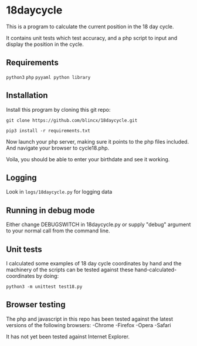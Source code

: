 # 18daycycle

This is a program to calculate the current position in the 18 day cycle. 

It contains unit tests which test accuracy, and a php script to input and
display the position in the cycle. 

## Requirements

`python3`
`php` 
`pyyaml python library`

## Installation

Install this program by cloning this git repo:

`git clone https://github.com/blincx/18daycycle.git`

`pip3 install -r requirements.txt`
    
Now launch your php server, making sure it points to the php files included.
And navigate your browser to cycle18.php. 

Voila, you should be able to enter your birthdate and see it working.


## Logging

Look in `logs/18daycycle.py` for logging data

## Running in debug mode

Either change DEBUGSWITCH in 18daycycle.py
or supply "debug" argument to your normal call from the command line. 

## Unit tests

I calculated some examples of 18 day cycle coordinates by hand and the machinery
of the scripts can be tested against these hand-calculated-coordinates by doing:

`python3 -m unittest test18.py`


## Browser testing

The php and javascript in this repo has been tested against the latest versions
of the following browsers:
-Chrome
-Firefox
-Opera
-Safari

It has not yet been tested against Internet Explorer. 

